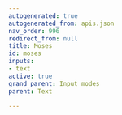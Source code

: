 ```yaml
---
autogenerated: true
autogenerated_from: apis.json
nav_order: 996
redirect_from: null
title: Moses
id: moses
inputs:
- text
active: true
grand_parent: Input modes
parent: Text

---
```


